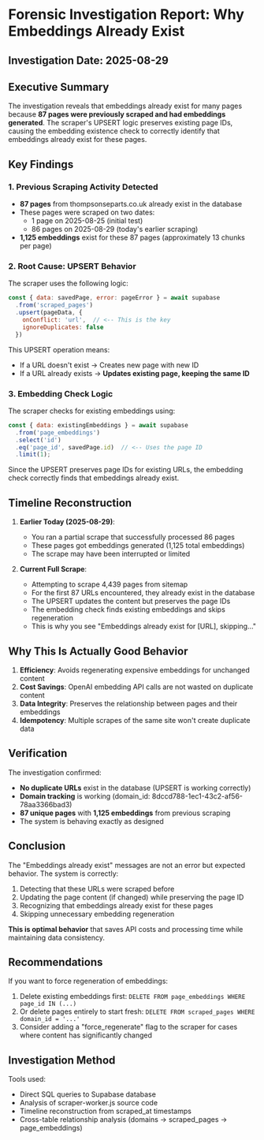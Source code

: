 # Forensic Investigation Report: Why Embeddings Already Exist

## Investigation Date: 2025-08-29

## Executive Summary
The investigation reveals that embeddings already exist for many pages because **87 pages were previously scraped and had embeddings generated**. The scraper's UPSERT logic preserves existing page IDs, causing the embedding existence check to correctly identify that embeddings already exist for these pages.

## Key Findings

### 1. **Previous Scraping Activity Detected**
- **87 pages** from thompsonseparts.co.uk already exist in the database
- These pages were scraped on two dates:
  - 1 page on 2025-08-25 (initial test)
  - 86 pages on 2025-08-29 (today's earlier scraping)
- **1,125 embeddings** exist for these 87 pages (approximately 13 chunks per page)

### 2. **Root Cause: UPSERT Behavior**
The scraper uses the following logic:
```javascript
const { data: savedPage, error: pageError } = await supabase
  .from('scraped_pages')
  .upsert(pageData, {
    onConflict: 'url',  // <-- This is the key
    ignoreDuplicates: false
  })
```

This UPSERT operation means:
- If a URL doesn't exist → Creates new page with new ID
- If a URL already exists → **Updates existing page, keeping the same ID**

### 3. **Embedding Check Logic**
The scraper checks for existing embeddings using:
```javascript
const { data: existingEmbeddings } = await supabase
  .from('page_embeddings')
  .select('id')
  .eq('page_id', savedPage.id)  // <-- Uses the page ID
  .limit(1);
```

Since the UPSERT preserves page IDs for existing URLs, the embedding check correctly finds that embeddings already exist.

## Timeline Reconstruction

1. **Earlier Today (2025-08-29)**: 
   - You ran a partial scrape that successfully processed 86 pages
   - These pages got embeddings generated (1,125 total embeddings)
   - The scrape may have been interrupted or limited

2. **Current Full Scrape**:
   - Attempting to scrape 4,439 pages from sitemap
   - For the first 87 URLs encountered, they already exist in the database
   - The UPSERT updates the content but preserves the page IDs
   - The embedding check finds existing embeddings and skips regeneration
   - This is why you see "Embeddings already exist for [URL], skipping..."

## Why This Is Actually Good Behavior

1. **Efficiency**: Avoids regenerating expensive embeddings for unchanged content
2. **Cost Savings**: OpenAI embedding API calls are not wasted on duplicate content
3. **Data Integrity**: Preserves the relationship between pages and their embeddings
4. **Idempotency**: Multiple scrapes of the same site won't create duplicate data

## Verification

The investigation confirmed:
- **No duplicate URLs** exist in the database (UPSERT is working correctly)
- **Domain tracking** is working (domain_id: 8dccd788-1ec1-43c2-af56-78aa3366bad3)
- **87 unique pages** with **1,125 embeddings** from previous scraping
- The system is behaving exactly as designed

## Conclusion

The "Embeddings already exist" messages are not an error but expected behavior. The system is correctly:
1. Detecting that these URLs were scraped before
2. Updating the page content (if changed) while preserving the page ID
3. Recognizing that embeddings already exist for these pages
4. Skipping unnecessary embedding regeneration

**This is optimal behavior** that saves API costs and processing time while maintaining data consistency.

## Recommendations

If you want to force regeneration of embeddings:
1. Delete existing embeddings first: `DELETE FROM page_embeddings WHERE page_id IN (...)`
2. Or delete pages entirely to start fresh: `DELETE FROM scraped_pages WHERE domain_id = '...'`
3. Consider adding a "force_regenerate" flag to the scraper for cases where content has significantly changed

## Investigation Method

Tools used:
- Direct SQL queries to Supabase database
- Analysis of scraper-worker.js source code
- Timeline reconstruction from scraped_at timestamps
- Cross-table relationship analysis (domains → scraped_pages → page_embeddings)